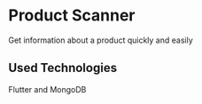 # Product Scanner
Get information about a product quickly and easily

## Used Technologies
Flutter and MongoDB
